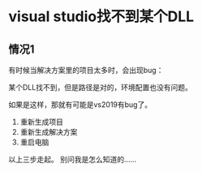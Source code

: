 # visual studio找不到某个DLL

## 情况1

有时候当解决方案里的项目太多时，会出现bug：

某个DLL找不到，但是路径是对的，环境配置也没有问题。

如果是这样，那就有可能是vs2019有bug了。

1. 重新生成项目
2. 重新生成解决方案
3. 重启电脑

以上三步走起。
别问我是怎么知道的……
